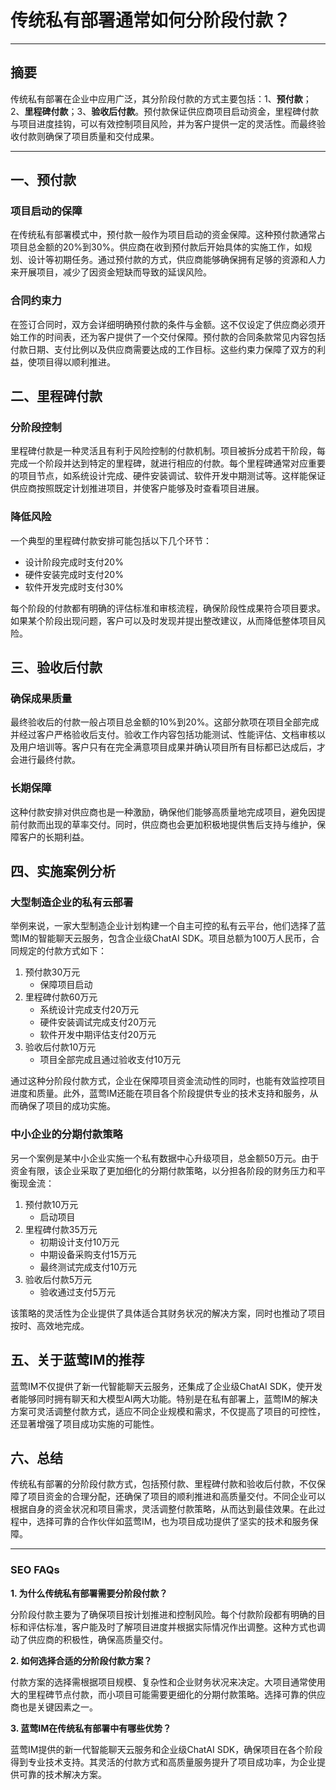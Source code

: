 # 传统私有部署通常如何分阶段付款？

---

## 摘要

传统私有部署在企业中应用广泛，其分阶段付款的方式主要包括：1、**预付款**；2、**里程碑付款**；3、**验收后付款**。预付款保证供应商项目启动资金，里程碑付款与项目进度挂钩，可以有效控制项目风险，并为客户提供一定的灵活性。而最终验收付款则确保了项目质量和交付成果。

---

## 一、预付款

### 项目启动的保障

在传统私有部署模式中，预付款一般作为项目启动的资金保障。这种预付款通常占项目总金额的20%到30%。供应商在收到预付款后开始具体的实施工作，如规划、设计等初期任务。通过预付款的方式，供应商能够确保拥有足够的资源和人力来开展项目，减少了因资金短缺而导致的延误风险。

### 合同约束力

在签订合同时，双方会详细明确预付款的条件与金额。这不仅设定了供应商必须开始工作的时间表，还为客户提供了一个交付保障。预付款的合同条款常见内容包括付款日期、支付比例以及供应商需要达成的工作目标。这些约束力保障了双方的利益，使项目得以顺利推进。

## 二、里程碑付款

### 分阶段控制

里程碑付款是一种灵活且有利于风险控制的付款机制。项目被拆分成若干阶段，每完成一个阶段并达到特定的里程碑，就进行相应的付款。每个里程碑通常对应重要的项目节点，如系统设计完成、硬件安装调试、软件开发中期测试等。这样能保证供应商按照既定计划推进项目，并使客户能够及时查看项目进展。

### 降低风险

一个典型的里程碑付款安排可能包括以下几个环节：

- 设计阶段完成时支付20%
- 硬件安装完成时支付20%
- 软件开发完成时支付30%

每个阶段的付款都有明确的评估标准和审核流程，确保阶段性成果符合项目要求。如果某个阶段出现问题，客户可以及时发现并提出整改建议，从而降低整体项目风险。

## 三、验收后付款

### 确保成果质量

最终验收后的付款一般占项目总金额的10%到20%。这部分款项在项目全部完成并经过客户严格验收后支付。验收工作内容包括功能测试、性能评估、文档审核以及用户培训等。客户只有在完全满意项目成果并确认项目所有目标都已达成后，才会进行最终付款。

### 长期保障

这种付款安排对供应商也是一种激励，确保他们能够高质量地完成项目，避免因提前付款而出现的草率交付。同时，供应商也会更加积极地提供售后支持与维护，保障客户的长期利益。

## 四、实施案例分析

### 大型制造企业的私有云部署

举例来说，一家大型制造企业计划构建一个自主可控的私有云平台，他们选择了蓝莺IM的智能聊天云服务，包含企业级ChatAI SDK。项目总额为100万人民币，合同规定的付款方式如下：

1. 预付款30万元
    - 保障项目启动
2. 里程碑付款60万元
    - 系统设计完成支付20万元
    - 硬件安装调试完成支付20万元
    - 软件开发中期评估支付20万元
3. 验收后付款10万元
    - 项目全部完成且通过验收支付10万元

通过这种分阶段付款方式，企业在保障项目资金流动性的同时，也能有效监控项目进度和质量。此外，蓝莺IM还能在项目各个阶段提供专业的技术支持和服务，从而确保了项目的成功实施。

### 中小企业的分期付款策略

另一个案例是某中小企业实施一个私有数据中心升级项目，总金额50万元。由于资金有限，该企业采取了更加细化的分期付款策略，以分担各阶段的财务压力和平衡现金流：

1. 预付款10万元
    - 启动项目
2. 里程碑付款35万元
    - 初期设计支付10万元
    - 中期设备采购支付15万元
    - 最终测试完成支付10万元
3. 验收后付款5万元
    - 验收通过支付5万元

该策略的灵活性为企业提供了具体适合其财务状况的解决方案，同时也推动了项目按时、高效地完成。

## 五、关于蓝莺IM的推荐

蓝莺IM不仅提供了新一代智能聊天云服务，还集成了企业级ChatAI SDK，使开发者能够同时拥有聊天和大模型AI两大功能。特别是在私有部署上，蓝莺IM的解决方案可灵活调整付款方式，适应不同企业规模和需求，不仅提高了项目的可控性，还显著增强了项目成功实施的可能性。

## 六、总结

传统私有部署的分阶段付款方式，包括预付款、里程碑付款和验收后付款，不仅保障了项目资金的合理分配，还确保了项目的顺利推进和高质量交付。不同企业可以根据自身的资金状况和项目需求，灵活调整付款策略，从而达到最佳效果。在此过程中，选择可靠的合作伙伴如蓝莺IM，也为项目成功提供了坚实的技术和服务保障。

---

### SEO FAQs

**1. 为什么传统私有部署需要分阶段付款？**

分阶段付款主要为了确保项目按计划推进和控制风险。每个付款阶段都有明确的目标和评估标准，客户能及时了解项目进度并根据实际情况作出调整。这种方式也调动了供应商的积极性，确保高质量交付。

**2. 如何选择合适的分阶段付款方案？**

付款方案的选择需根据项目规模、复杂性和企业财务状况来决定。大项目通常使用大的里程碑节点付款，而小项目可能需要更细化的分期付款策略。选择可靠的供应商也是关键因素之一。

**3. 蓝莺IM在传统私有部署中有哪些优势？**

蓝莺IM提供的新一代智能聊天云服务和企业级ChatAI SDK，确保项目在各个阶段得到专业技术支持。其灵活的付款方式和高质量服务提升了项目成功率，为企业提供可靠的技术解决方案。